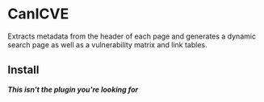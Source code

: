 # CanICVE

Extracts metadata from the header of each page and generates a dynamic search page as well as a vulnerability matrix and link tables.

## Install

***This isn't the plugin you're looking for***